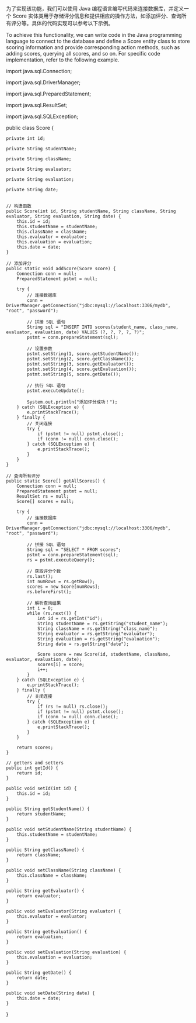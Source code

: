 为了实现该功能，我们可以使用 Java 编程语言编写代码来连接数据库，并定义一个 Score 实体类用于存储评分信息和提供相应的操作方法，如添加评分、查询所有评分等。具体的代码实现可以参考以下示例。

To achieve this functionality, we can write code in the Java programming language to connect to the database and define a Score entity class to store scoring information and provide corresponding action methods, such as adding scores, querying all scores, and so on. For specific code implementation, refer to the following example.

import java.sql.Connection;

import java.sql.DriverManager;

import java.sql.PreparedStatement;

import java.sql.ResultSet;

import java.sql.SQLException;


public class Score {

    private int id;
    
    private String studentName;
    
    private String className;
    
    private String evaluator;
    
    private String evaluation;
    
    private String date;
    

    // 构造函数
    public Score(int id, String studentName, String className, String evaluator, String evaluation, String date) {
        this.id = id;
        this.studentName = studentName;
        this.className = className;
        this.evaluator = evaluator;
        this.evaluation = evaluation;
        this.date = date;
    }

    // 添加评分
    public static void addScore(Score score) {
        Connection conn = null;
        PreparedStatement pstmt = null;

        try {
            // 连接数据库
            conn = DriverManager.getConnection("jdbc:mysql://localhost:3306/mydb", "root", "password");

            // 拼接 SQL 语句
            String sql = "INSERT INTO scores(student_name, class_name, evaluator, evaluation, date) VALUES (?, ?, ?, ?, ?)";
            pstmt = conn.prepareStatement(sql);

            // 设置参数
            pstmt.setString(1, score.getStudentName());
            pstmt.setString(2, score.getClassName());
            pstmt.setString(3, score.getEvaluator());
            pstmt.setString(4, score.getEvaluation());
            pstmt.setString(5, score.getDate());

            // 执行 SQL 语句
            pstmt.executeUpdate();

            System.out.println("添加评分成功！");
        } catch (SQLException e) {
            e.printStackTrace();
        } finally {
            // 关闭连接
            try {
                if (pstmt != null) pstmt.close();
                if (conn != null) conn.close();
            } catch (SQLException e) {
                e.printStackTrace();
            }
        }
    }

    // 查询所有评分
    public static Score[] getAllScores() {
        Connection conn = null;
        PreparedStatement pstmt = null;
        ResultSet rs = null;
        Score[] scores = null;

        try {
            // 连接数据库
            conn = DriverManager.getConnection("jdbc:mysql://localhost:3306/mydb", "root", "password");

            // 拼接 SQL 语句
            String sql = "SELECT * FROM scores";
            pstmt = conn.prepareStatement(sql);
            rs = pstmt.executeQuery();

            // 获取评分个数
            rs.last();
            int numRows = rs.getRow();
            scores = new Score[numRows];
            rs.beforeFirst();

            // 解析查询结果
            int i = 0;
            while (rs.next()) {
                int id = rs.getInt("id");
                String studentName = rs.getString("student_name");
                String className = rs.getString("class_name");
                String evaluator = rs.getString("evaluator");
                String evaluation = rs.getString("evaluation");
                String date = rs.getString("date");

                Score score = new Score(id, studentName, className, evaluator, evaluation, date);
                scores[i] = score;
                i++;
            }
        } catch (SQLException e) {
            e.printStackTrace();
        } finally {
            // 关闭连接
            try {
                if (rs != null) rs.close();
                if (pstmt != null) pstmt.close();
                if (conn != null) conn.close();
            } catch (SQLException e) {
                e.printStackTrace();
            }
        }

        return scores;
    }

    // getters and setters
    public int getId() {
        return id;
    }

    public void setId(int id) {
        this.id = id;
    }

    public String getStudentName() {
        return studentName;
    }

    public void setStudentName(String studentName) {
        this.studentName = studentName;
    }

    public String getClassName() {
        return className;
    }

    public void setClassName(String className) {
        this.className = className;
    }

    public String getEvaluator() {
        return evaluator;
    }

    public void setEvaluator(String evaluator) {
        this.evaluator = evaluator;
    }

    public String getEvaluation() {
        return evaluation;
    }

    public void setEvaluation(String evaluation) {
        this.evaluation = evaluation;
    }

    public String getDate() {
        return date;
    }

    public void setDate(String date) {
        this.date = date;
    }
}
